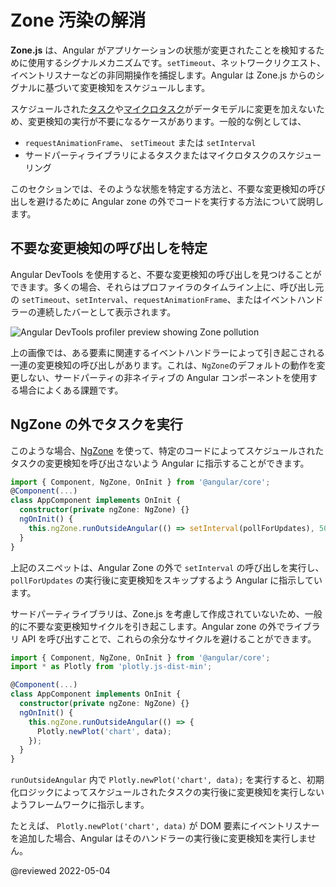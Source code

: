 # Zone 汚染の解消

**Zone.js** は、Angular がアプリケーションの状態が変更されたことを検知するために使用するシグナルメカニズムです。`setTimeout`、ネットワークリクエスト、イベントリスナーなどの非同期操作を捕捉します。Angular は Zone.js からのシグナルに基づいて変更検知をスケジュールします。

スケジュールされた[タスク](https://developer.mozilla.org/ja/docs/Web/API/HTML_DOM_API/Microtask_guide#%E3%82%BF%E3%82%B9%E3%82%AF)や[マイクロタスク](https://developer.mozilla.org/ja/docs/Web/API/HTML_DOM_API/Microtask_guide#%E3%83%9E%E3%82%A4%E3%82%AF%E3%83%AD%E3%82%BF%E3%82%B9%E3%82%AF)がデータモデルに変更を加えないため、変更検知の実行が不要になるケースがあります。一般的な例としては、
- `requestAnimationFrame`、 `setTimeout` または `setInterval`
- サードパーティライブラリによるタスクまたはマイクロタスクのスケジューリング

このセクションでは、そのような状態を特定する方法と、不要な変更検知の呼び出しを避けるために Angular zone の外でコードを実行する方法について説明します。

## 不要な変更検知の呼び出しを特定

Angular DevTools を使用すると、不要な変更検知の呼び出しを見つけることができます。多くの場合、それらはプロファイラのタイムライン上に、呼び出し元の `setTimeout`、`setInterval`、`requestAnimationFrame`、またはイベントハンドラーの連続したバーとして表示されます。

<div class="lightbox">
  <img alt="Angular DevTools profiler preview showing Zone pollution" src="generated/images/guide/change-detection/zone-pollution.png">
</div>

上の画像では、ある要素に関連するイベントハンドラーによって引き起こされる一連の変更検知の呼び出しがあります。これは、`NgZone`のデフォルトの動作を変更しない、サードパーティの非ネイティブの Angular コンポーネントを使用する場合によくある課題です。


## NgZone の外でタスクを実行

このような場合、[NgZone](/api/core/NgZone) を使って、特定のコードによってスケジュールされたタスクの変更検知を呼び出さないよう Angular に指示することができます。

```ts
import { Component, NgZone, OnInit } from '@angular/core';
@Component(...)
class AppComponent implements OnInit {
  constructor(private ngZone: NgZone) {}
  ngOnInit() {
    this.ngZone.runOutsideAngular(() => setInterval(pollForUpdates), 500);
  }
}
```

上記のスニペットは、Angular Zone の外で `setInterval` の呼び出しを実行し、`pollForUpdates` の実行後に変更検知をスキップするよう Angular に指示しています。

サードパーティライブラリは、Zone.js を考慮して作成されていないため、一般的に不要な変更検知サイクルを引き起こします。Angular zone の外でライブラリ API を呼び出すことで、これらの余分なサイクルを避けることができます。

```ts
import { Component, NgZone, OnInit } from '@angular/core';
import * as Plotly from 'plotly.js-dist-min';

@Component(...)
class AppComponent implements OnInit {
  constructor(private ngZone: NgZone) {}
  ngOnInit() {
    this.ngZone.runOutsideAngular(() => {
      Plotly.newPlot('chart', data);
    });
  }
}
```

`runOutsideAngular` 内で `Plotly.newPlot('chart', data);` を実行すると、初期化ロジックによってスケジュールされたタスクの実行後に変更検知を実行しないようフレームワークに指示します。

たとえば、 `Plotly.newPlot('chart', data)` が DOM 要素にイベントリスナーを追加した場合、Angular はそのハンドラーの実行後に変更検知を実行しません。

@reviewed 2022-05-04
